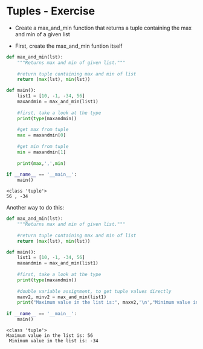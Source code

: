 # Tuples - Exercise

- Create a max_and_min function that returns a tuple containing the max and min of a given list


- First, create the max_and_min funtion itself


```python
def max_and_min(lst):
    """Returns max and min of given list."""
    
    #return tuple containing max and min of list
    return (max(lst), min(lst))

def main():
    list1 = [10, -1, -34, 56]
    maxandmin = max_and_min(list1)
    
    #first, take a look at the type
    print(type(maxandmin))
    
    #get max from tuple
    max = maxandmin[0]
    
    #get min from tuple
    min = maxandmin[1]
    
    print(max,',',min)
    
if __name__ == '__main__':
    main()
```

    <class 'tuple'>
    56 , -34
    

Another way to do this:


```python
def max_and_min(lst):
    """Returns max and min of given list."""
    
    #return tuple containing max and min of list
    return (max(lst), min(lst))

def main():
    list1 = [10, -1, -34, 56]
    maxandmin = max_and_min(list1)
    
    #first, take a look at the type
    print(type(maxandmin))
    
    #double variable assignment, to get tuple values directly
    maxv2, minv2 = max_and_min(list1)
    print("Maximum value in the list is:", maxv2,'\n',"Minimum value in the list is:", minv2)
    
if __name__ == '__main__':
    main()
```

    <class 'tuple'>
    Maximum value in the list is: 56 
     Minimum value in the list is: -34
    
